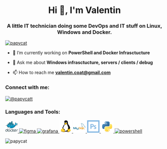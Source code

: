 <h1 align="center">Hi 👋, I'm Valentin</h1>
<h3 align="center">A little IT technician doing some DevOps and IT stuff on Linux, Windows and Docker.</h3>

<p align="left"> <a href="https://github.com/ryo-ma/github-profile-trophy"><img src="https://github-profile-trophy.vercel.app/?username=papycat" alt="papycat" /></a> </p>

- 🔭 I’m currently working on **PowerShell and Docker Infrasctucture**

- 💬 Ask me about **Windows infrasctucture, servers / clients / debug**

- 📫 How to reach me **valentin.coat@gmail.com**

<h3 align="left">Connect with me:</h3>
<p align="left">
<a href="https://twitter.com/@papycatt" target="blank"><img align="center" src="https://raw.githubusercontent.com/rahuldkjain/github-profile-readme-generator/master/src/images/icons/Social/twitter.svg" alt="@papycatt" height="30" width="40" /></a>
</p>

<h3 align="left">Languages and Tools:</h3>
<p align="left"> <a href="https://www.docker.com/" target="_blank" rel="noreferrer"> <img src="https://raw.githubusercontent.com/devicons/devicon/master/icons/docker/docker-original-wordmark.svg" alt="docker" width="40" height="40"/> </a> <a href="https://www.figma.com/" target="_blank" rel="noreferrer"> <img src="https://www.vectorlogo.zone/logos/figma/figma-icon.svg" alt="figma" width="40" height="40"/> </a> <a href="https://grafana.com" target="_blank" rel="noreferrer"> <img src="https://www.vectorlogo.zone/logos/grafana/grafana-icon.svg" alt="grafana" width="40" height="40"/> </a> <a href="https://www.linux.org/" target="_blank" rel="noreferrer"> <img src="https://raw.githubusercontent.com/devicons/devicon/master/icons/linux/linux-original.svg" alt="linux" width="40" height="40"/> </a> <a href="https://www.mysql.com/" target="_blank" rel="noreferrer"> <img src="https://raw.githubusercontent.com/devicons/devicon/master/icons/mysql/mysql-original-wordmark.svg" alt="mysql" width="40" height="40"/> </a> <a href="https://www.photoshop.com/en" target="_blank" rel="noreferrer"> <img src="https://raw.githubusercontent.com/devicons/devicon/master/icons/photoshop/photoshop-line.svg" alt="photoshop" width="40" height="40"/> </a> <a href="https://www.python.org" target="_blank" rel="noreferrer"> <img src="https://raw.githubusercontent.com/devicons/devicon/master/icons/python/python-original.svg" alt="python" width="40" height="40"/> </a> <a href="https://www.powershellgallery.com/" target="_blank" rel="noreferrer"> <img src="https://github.com/PowerShell/PowerShell/blob/master/assets/powershell_128.svg" alt="powershell" width="40" height="40"/> </a> </p>

<p><img align="center" src="https://github-readme-stats.vercel.app/api/top-langs?username=papycat&show_icons=true&locale=en&layout=compact" alt="papycat" /></p>

